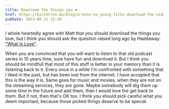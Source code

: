 ```yaml
---
title: Download the things you ❤️
href: https://birchtree.me/blog/a-note-to-young-folks-download-the-videos-you-love/
pubDate: 2023-08-31 15:18
---
```


I whole heartedly agree with Matt that you should download the things you love, but I think you should ask the question raised long ago by Haddaway: ["What Is Love"](https://youtu.be/HEXWRTEbj1I).

When you are convinced that you will want to listen to that old podcast series in 10 years time, sure have fun and download it. But I think you should be mindfull that most of this stuff is better in your memory than it is listening back to it. Every once in a while I'm confronted with something that I liked in the past, but has been lost from the internet. I have accepted that this is the way it is. Same goes for music and movies, when they are not on the streaming services, they are gone. Maybe somebody will dig them up some time in the future and add them, then I would love the get back to them. But if not, then that's OK too. I think you should pick careful what you deem important, because those picked things deserve to be special.
